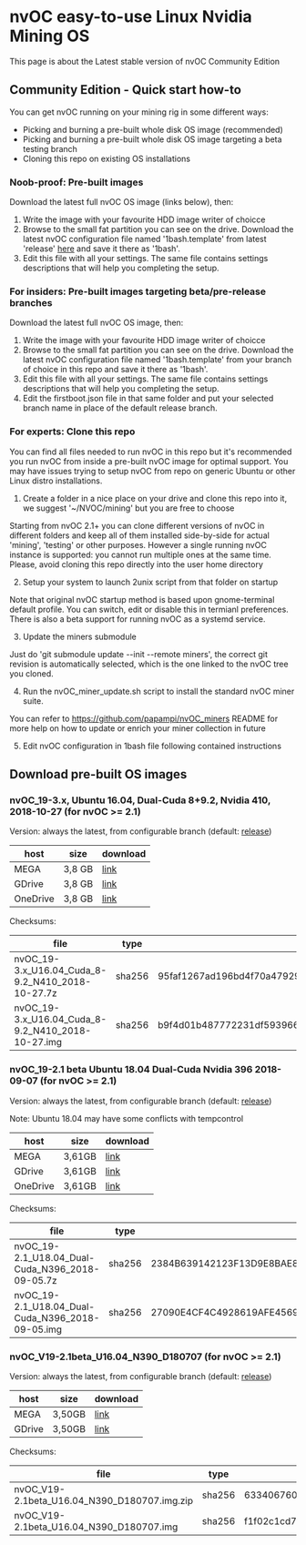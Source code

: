 # nvOC easy-to-use Linux Nvidia Mining OS
This page is about the Latest stable version of nvOC Community Edition
## Community Edition - Quick start how-to
You can get nvOC running on your mining rig in some different ways:
- Picking and burning a pre-built whole disk OS image (recommended)
- Picking and burning a pre-built whole disk OS image targeting a beta testing branch
- Cloning this repo on existing OS installations

### Noob-proof: Pre-built images
Download the latest full nvOC OS image (links below), then:
1. Write the image with your favourite HDD image writer of choicce
2. Browse to the small fat partition you can see on the drive. Download the latest nvOC configuration file named '1bash.template' from latest 'release' [here](https://raw.githubusercontent.com/papampi/nvOC_by_fullzero_Community_Release/release/1bash.template) and save it there as '1bash'.
3. Edit this file with all your settings. The same file contains settings descriptions that will help you completing the setup.

### For insiders: Pre-built images targeting beta/pre-release branches
Download the latest full nvOC OS image, then:
1. Write the image with your favourite HDD image writer of choicce
2. Browse to the small fat partition you can see on the drive. Download the latest nvOC configuration file named '1bash.template' from your branch of choice in this repo and save it there as '1bash'.
3. Edit this file with all your settings. The same file contains settings descriptions that will help you completing the setup.
4. Edit the firstboot.json file in that same folder and put your selected branch name in place of the default release branch.

### For experts: Clone this repo
You can find all files needed to run nvOC in this repo but it's recommended you run nvOC from inside a pre-built nvOC image for optimal support. You may have issues trying to setup nvOC from repo on generic Ubuntu or other Linux distro installations.
1. Create a folder in a nice place on your drive and clone this repo into it, we suggest '~/NVOC/mining' but you are free to choose

Starting from nvOC 2.1+ you can clone different versions of nvOC in different folders and keep all of them installed side-by-side for actual 'mining', 'testing' or other purposes. However a single running nvOC instance is supported: you cannot run multiple ones at the same time. Please, avoid cloning this repo directly into the user home directory

2. Setup your system to launch 2unix script from that folder on startup

Note that original nvOC startup method is based upon gnome-terminal default profile. You can switch, edit or disable this in termianl preferences. There is also a beta support for running nvOC as a systemd service.

3. Update the miners submodule

Just do 'git submodule update --init --remote miners', the correct git revision is automatically selected, which is the one linked to the nvOC tree you cloned.

4. Run the nvOC_miner_update.sh script to install the standard nvOC miner suite.

You can refer to https://github.com/papampi/nvOC_miners README for more help on how to update or enrich your miner collection in future

5. Edit nvOC configuration in 1bash file following contained instructions

## Download pre-built OS images

### nvOC_19-3.x, Ubuntu 16.04, Dual-Cuda 8+9.2, Nvidia 410, 2018-10-27 (for nvOC >= 2.1)
Version: always the latest, from configurable branch (default: [release](https://github.com/papampi/nvOC_by_fullzero_Community_Release/tree/release))

| host | size   | download                                                                       |
|------|--------|--------------------------------------------------------------------------------|
| MEGA | 3,8 GB | [link](https://mega.nz/#!VYl0yIab!TWctArrWrr2euuHRm2C8lgAE7COYAvTWwWRmdiAQNsE) |
| GDrive | 3,8 GB | [link](https://drive.google.com/file/d/1-NbKJBOYJwVA3iqnbVY1pRs0wPr5Gc-X/view?usp=drivesd)  |
| OneDrive | 3,8 GB | [link](https://polimi365-my.sharepoint.com/:u:/g/personal/10434559_polimi_it/EQruOF1Zu0ZNqPvaA68818MB-EFQGivU_zCBTCHD5j_N6g?e=WKBYsC)|

Checksums:

| file                                                 | type   | value                                                            |
|------------------------------------------------------|--------|------------------------------------------------------------------|
| nvOC_19-3.x_U16.04_Cuda_8-9.2_N410_2018-10-27.7z      | sha256 | 95faf1267ad196bd4f70a47929f0a1b32e7bc9b7095879a0e87ad44c2dd9650f |
| nvOC_19-3.x_U16.04_Cuda_8-9.2_N410_2018-10-27.img    | sha256 | b9f4d01b487772231df593966c5e5e4368ed881a4112d7c6708f60de3660b1d6 |


### nvOC_19-2.1 beta Ubuntu 18.04 Dual-Cuda Nvidia 396 2018-09-07 (for nvOC >= 2.1)
Version: always the latest, from configurable branch (default: [release](https://github.com/papampi/nvOC_by_fullzero_Community_Release/tree/release))

Note: Ubuntu 18.04 may have some conflicts with tempcontrol

| host | size   | download                                                                       |
|------|--------|--------------------------------------------------------------------------------|
| MEGA | 3,61GB | [link](https://mega.nz/#!BFthBShR!88rChE-cQRJM30n021x9HTGJjFav8VPTuTUci4KXHXM) |
| GDrive | 3,61GB | [link](https://drive.google.com/open?id=1Gl_h8aGGNzC-XXhmEHavHWJXfKFMU90R)   |
| OneDrive | 3,61GB | [link](https://bit.ly/2Qjqr33)                                             |

Checksums:

| file                                                 | type   | value                                                            |
|------------------------------------------------------|--------|------------------------------------------------------------------|
| nvOC_19-2.1_U18.04_Dual-Cuda_N396_2018-09-05.7z      | sha256 | 2384B639142123F13D9E8BAE834F248A293F4F7142B05D5CBF55FBE2DBCB6903 |
| nvOC_19-2.1_U18.04_Dual-Cuda_N396_2018-09-05.img     | sha256 | 27090E4CF4C4928619AFE456995870F9FAC0996F7876B7791898BD18F2B21D00 |


### nvOC_V19-2.1beta_U16.04_N390_D180707 (for nvOC >= 2.1)
Version: always the latest, from configurable branch (default: [release](https://github.com/papampi/nvOC_by_fullzero_Community_Release/tree/release))

| host | size   | download                                                                       |
|------|--------|--------------------------------------------------------------------------------|
| MEGA | 3,50GB | [link](https://mega.nz/#!od1HGYjZ!kMp4ihj2TK81hNz6GkBR1--UkPhNf-JmdGHHEeDw3Ig) |
| GDrive | 3,50GB | [link](https://drive.google.com/folderview?id=1B0G83ZQm6a7-5irzBSo7YrYyk353HtIg) |

Checksums:

| file                                         | type   | value                                                            |
|----------------------------------------------|--------|------------------------------------------------------------------|
| nvOC_V19-2.1beta_U16.04_N390_D180707.img.zip | sha256 | 6334067606176ed90191b3e4980b21102d14a9c8f14ec63508669d1cb27d6e33 |
| nvOC_V19-2.1beta_U16.04_N390_D180707.img     | sha256 | f1f02c1cd704d3a33c954f64c5b6856f3a75612243b68d66da2fc9acd7bea8a5 |

